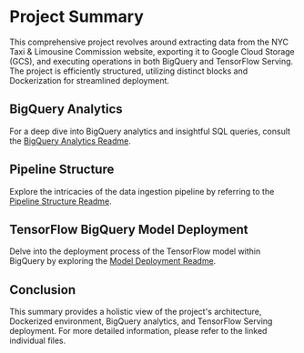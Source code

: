 # Project Summary

This comprehensive project revolves around extracting data from the NYC Taxi & Limousine Commission website, exporting it to Google Cloud Storage (GCS), and executing operations in both BigQuery and TensorFlow Serving. The project is efficiently structured, utilizing distinct blocks and Dockerization for streamlined deployment.

## BigQuery Analytics
For a deep dive into BigQuery analytics and insightful SQL queries, consult the [BigQuery Analytics Readme](./Big_query/big_query.md).

## Pipeline Structure
Explore the intricacies of the data ingestion pipeline by referring to the [Pipeline Structure Readme](./data_ingestion/pipeline.md).

## TensorFlow BigQuery Model Deployment
Delve into the deployment process of the TensorFlow model within BigQuery by exploring the [Model Deployment Readme](./Big_query/deployment_ml_model.md).

## Conclusion
This summary provides a holistic view of the project's architecture, Dockerized environment, BigQuery analytics, and TensorFlow Serving deployment. For more detailed information, please refer to the linked individual files.
